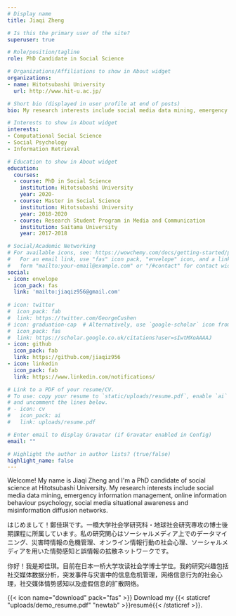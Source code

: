 ```yaml
---
# Display name
title: Jiaqi Zheng

# Is this the primary user of the site?
superuser: true

# Role/position/tagline
role: PhD Candidate in Social Science

# Organizations/Affiliations to show in About widget
organizations:
- name: Hitotsubashi University
  url: http://www.hit-u.ac.jp/

# Short bio (displayed in user profile at end of posts)
bio: My research interests include social media data mining, emergency response, online information behavior psychology, misinformation diffusion network, spatiotemporal situational awareness.

# Interests to show in About widget
interests:
- Computational Social Science
- Social Psychology
- Information Retrieval

# Education to show in About widget
education:
  courses:
  - course: PhD in Social Science
    institution: Hitotsubashi University
    year: 2020-
  - course: Master in Social Science
    institution: Hitotsubashi University
    year: 2018-2020
  - course: Research Student Program in Media and Communication
    institution: Saitama University
    year: 2017-2018

# Social/Academic Networking
# For available icons, see: https://wowchemy.com/docs/getting-started/page-builder/#icons
#   For an email link, use "fas" icon pack, "envelope" icon, and a link in the
#   form "mailto:your-email@example.com" or "/#contact" for contact widget.
social:
- icon: envelope
  icon_pack: fas
  link: 'mailto:jiaqiz956@gmail.com'
   
# icon: twitter
#  icon_pack: fab
#  link: https://twitter.com/GeorgeCushen
# icon: graduation-cap  # Alternatively, use `google-scholar` icon from `ai` icon pack
#  icon_pack: fas
#  link: https://scholar.google.co.uk/citations?user=sIwtMXoAAAAJ
- icon: github
  icon_pack: fab
  link: https://github.com/jiaqiz956
- icon: linkedin
  icon_pack: fab
  link: https://www.linkedin.com/notifications/

# Link to a PDF of your resume/CV.
# To use: copy your resume to `static/uploads/resume.pdf`, enable `ai` icons in `params.toml`, 
# and uncomment the lines below.
# - icon: cv
#   icon_pack: ai
#   link: uploads/resume.pdf

# Enter email to display Gravatar (if Gravatar enabled in Config)
email: ""

# Highlight the author in author lists? (true/false)
highlight_name: false
---
```


Welcome! My name is Jiaqi Zheng and I'm a PhD candidate of social science at Hitotsubashi University. My research interests include social media data mining, emergency information management, online information behaviour psychology, social media situational awareness and misinformation diffusion networks.

はじめまして！鄭佳琪です。一橋大学社会学研究科・地球社会研究専攻の博士後期課程に所属しています。私の研究関心はソーシャルメディア上でのデータマイニング、災害時情報の危機管理、オンライン情報行動の社会心理、ソーシャルメディアを用いた情勢感知と誤情報の拡散ネットワークです。

你好！我是郑佳琪。目前在日本一桥大学攻读社会学博士学位。我的研究兴趣包括社交媒体数据分析，突发事件与灾害中的信息危机管理，网络信息行为的社会心理，社交媒体情势感知以及虚假信息的扩散网络。


{{< icon name="download" pack="fas" >}} Download my {{< staticref "uploads/demo_resume.pdf" "newtab" >}}resumé{{< /staticref >}}.
